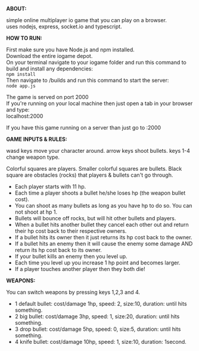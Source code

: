 **ABOUT:**

simple online multiplayer io game that you can play on a browser.<br />
uses nodejs, express, socket.io and typescript.<br />

**HOW TO RUN:**

First make sure you have Node.js and npm installed.<br />
Download the entire iogame depot.<br />
On your terminal navigate to your iogame folder and run this command to build and install any dependencies:<br />
`npm install`<br />
Then navigate to /builds and run this command to start the server:<br />
`node app.js`<br />

The game is served on port 2000<br />
If you're running on your local machine then just open a tab in your browser and type:<br />
localhost:2000<br />

If you have this game running on a server than just go to <ip address>:2000 <br />

**GAME INPUTS & RULES:**

wasd keys move your character around.
arrow keys shoot bullets.
keys 1-4 change weapon type.

Colorful squares are players.
Smaller colorful squares are bullets.
Black square are obstacles (rocks) that players & bullets can't go through.

- Each player starts with 11 hp.
- Each time a player shoots a bullet he/she loses hp (the weapon bullet cost).
- You can shoot as many bullets as long as you have hp to do so. You can not shoot at hp 1.
- Bullets will bounce off rocks, but will hit other bullets and players.
- When a bullet hits another bullet they cancel each other out and return their hp cost back to their respective owners.
- If a bullet hits its owner then it just returns its hp cost back to the owner.
- If a bullet hits an enemy then it will cause the enemy some damage AND return its hp cost back to its owner.
- If your bullet kills an enemy then you level up.
- Each time you level up you increase 1 hp point and becomes larger.
- If a player touches another player then they both die!

**WEAPONS:**

You can switch weapons by pressing keys 1,2,3 and 4.

- 1 default bullet: cost/damage 1hp, speed: 2, size:10, duration: until hits something.
- 2 big bullet: cost/damage 3hp, speed: 1, size:20, duration: until hits something.
- 3 drop bullet: cost/damage 5hp, speed: 0, size:5, duration: until hits something.
- 4 knife bullet: cost/damage 10hp, speed: 1, size:10, duration: 1second.
